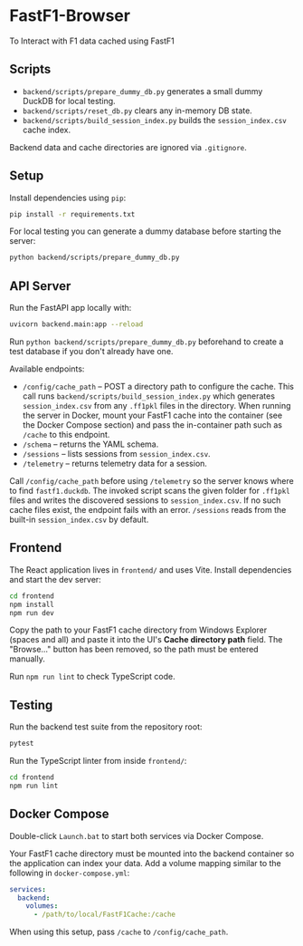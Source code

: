 # FastF1-Browser
To Interact with F1 data cached using FastF1

## Scripts
- `backend/scripts/prepare_dummy_db.py` generates a small dummy DuckDB for local testing.
- `backend/scripts/reset_db.py` clears any in-memory DB state.
- `backend/scripts/build_session_index.py` builds the `session_index.csv` cache index.

Backend data and cache directories are ignored via `.gitignore`.

## Setup

Install dependencies using `pip`:

```bash
pip install -r requirements.txt
```

For local testing you can generate a dummy database before starting the
server:

```bash
python backend/scripts/prepare_dummy_db.py
```

## API Server

Run the FastAPI app locally with:

```bash
uvicorn backend.main:app --reload
```

Run `python backend/scripts/prepare_dummy_db.py` beforehand to create a test
database if you don't already have one.

Available endpoints:

- `/config/cache_path` – POST a directory path to configure the cache. This call
  runs `backend/scripts/build_session_index.py` which generates
  `session_index.csv` from any `.ff1pkl` files in the directory. When running
  the server in Docker, mount your FastF1 cache into the container (see the
  Docker Compose section) and pass the in-container path such as `/cache` to this
  endpoint.
- `/schema` – returns the YAML schema.
- `/sessions` – lists sessions from `session_index.csv`.
- `/telemetry` – returns telemetry data for a session.

Call `/config/cache_path` before using `/telemetry` so the server knows where to
find `fastf1.duckdb`. The invoked script scans the given folder for `.ff1pkl`
files and writes the discovered sessions to `session_index.csv`. If no such
cache files exist, the endpoint fails with an error. `/sessions` reads from the
built-in `session_index.csv` by default.

## Frontend

The React application lives in `frontend/` and uses Vite.
Install dependencies and start the dev server:

```bash
cd frontend
npm install
npm run dev
```

Copy the path to your FastF1 cache directory from Windows Explorer (spaces and
all) and paste it into the UI's **Cache directory path** field. The "Browse…"
button has been removed, so the path must be entered manually.

Run `npm run lint` to check TypeScript code.

## Testing

Run the backend test suite from the repository root:

```bash
pytest
```

Run the TypeScript linter from inside `frontend/`:

```bash
cd frontend
npm run lint
```

## Docker Compose

Double-click `Launch.bat` to start both services via Docker Compose.

Your FastF1 cache directory must be mounted into the backend container so the
application can index your data. Add a volume mapping similar to the following
in `docker-compose.yml`:

```yaml
services:
  backend:
    volumes:
      - /path/to/local/FastF1Cache:/cache
```

When using this setup, pass `/cache` to `/config/cache_path`.

